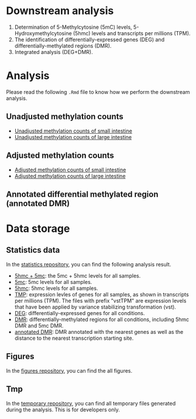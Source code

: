 # Downstream analysis
1. Determination of 5-Methylcytosine (5mC) levels, 5-Hydroxymethylcytosine (5hmc) levels and transcripts per millions (TPM). 
2. The identification of differentially-expressed genes (DEG) and differentially-methylated regions (DMR). 
3. Integrated analysis (DEG+DMR).

# Analysis
Please read the following `.Rmd` file to know how we perform the downstream analysis.

## Unadjusted methylation counts
- [Unadjusted methylation counts of small intestine](./Doc/getUnadjustedMethylationCount2018.Rmd)
- [Unadjusted methylation counts of large intestine](./Doc/getUnadjustedMethylationCount2022.Rmd)

## Adjusted methylation counts
- [Adjusted methylation counts of small intestine](./Doc/getAdjustedMethylationCount2018.Rmd)
- [Adjusted methylation counts of large intestine](./Doc/getAdjustedMethylationCount2022.Rmd)

## Annotated differential methylated region (annotated DMR)

# Data storage
## Statistics data
In the [statistics repository](./Results/Statistics/), you can find the following analysis result.

- [5hmc + 5mc](./Results/Statistics/5hmc_5mc/): the 5mc + 5hmc levels for all samples.
- [5mc](./Results/Statistics/5mc/): 5mc levels for all samples.
- [5hmc](./Results/Statistics/5hmc/): 5hmc levels for all samples.
- [TMP](./Results/Statistics/TPM/): expression levles of genes for all samples, as shown in transcripts per millions (TPM). The files with prefix "vstTPM" are expression levels that have been applied by variance stabilizing transformation (vst). 
- [DEG](./Results/Statistics/DEG): differentially-expressed genes for all conditions.
- [DMR](./Results/Statistics/DMR/): differentially-methylated regions for all conditions, including 5hmc DMR and 5mc DMR.
- [annotated DMR](./Results/Statistics/DMR_annotated/): DMR annotated with the nearest genes as well as the distance to the nearest transcription starting site.

## Figures
In the [figures repository](./Results/Figures/), you can find the all figures.

## Tmp
In the [temporary repository](./Results/Tmp/), you can find all temporary files generated during the analysis. This is for developers only.
